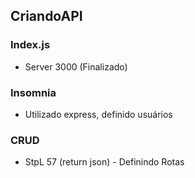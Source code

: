 ## CriandoAPI

### Index.js

- Server 3000 (Finalizado)

### Insomnia

- Utilizado express, definido usuários

### CRUD

- StpL 57 (return json) - Definindo Rotas